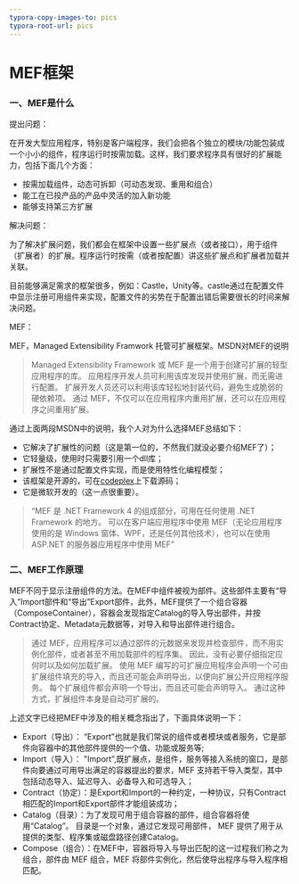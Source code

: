 ```yaml
---
typora-copy-images-to: pics
typora-root-url: pics
---
```


# MEF框架

### 一、MEF是什么

提出问题：

在开发大型应用程序，特别是客户端程序，我们会把各个独立的模块/功能包装成一个小小的组件，程序运行时按需加载。这样，我们要求程序具有很好的扩展能力，包括下面几个方面：

- 按需加载组件，动态可拆卸（可动态发现、重用和组合）
- 能工在已投产品的产品中灵活的加入新功能
- 能够支持第三方扩展

解决问题：

为了解决扩展问题，我们都会在框架中设置一些扩展点（或者接口），用于组件（扩展者）的扩展。程序运行时按需（或者按配置）讲这些扩展点和扩展者加载并关联。

目前能够满足需求的框架很多，例如：Castle，Unity等。castle通过在配置文件中显示注册可用组件来实现，配置文件的劣势在于配置出错后需要很长的时间来解决问题。

MEF：

MEF，Managed Extensibility Framwork 托管可扩展框架。MSDN对MEF的说明

> Managed Extensibility Framework 或 MEF 是一个用于创建可扩展的轻型应用程序的库。 应用程序开发人员可利用该库发现并使用扩展，而无需进行配置。 扩展开发人员还可以利用该库轻松地封装代码，避免生成脆弱的硬依赖项。 通过 MEF，不仅可以在应用程序内重用扩展，还可以在应用程序之间重用扩展。

通过上面两段MSDN中的说明，我个人对为什么选择MEF总结如下：

- 它解决了扩展性的问题（这是第一位的，不然我们就没必要介绍MEF了）；
- 它轻量级，使用时只需要引用一个dll库；
- 扩展性不是通过配置文件实现，而是使用特性化编程模型；
- 该框架是开源的，可在[codeplex](http://mef.codeplex.com/)上下载源码；
- 它是微软开发的（这一点很重要）。

> “MEF 是 .NET Framework 4 的组成部分，可用在任何使用 .NET Framework 的地方。 可以在客户端应用程序中使用 MEF（无论应用程序使用的是 Windows 窗体、WPF，还是任何其他技术），也可以在使用 ASP.NET 的服务器应用程序中使用 MEF”

### 二、MEF工作原理

MEF不同于显示注册组件的方法。在MEF中组件被视为部件。这些部件主要有“导入”Import部件和“导出”Export部件，此外，MEF提供了一个组合容器（ComposeContainer），容器会发现指定Catalog的导入导出部件，并按Contract协定、Metadata元数据等，对导入和导出部件进行组合。

> 通过 MEF，应用程序可以通过部件的元数据来发现并检查部件，而不用实例化部件，或者甚至不用加载部件的程序集。 因此，没有必要仔细指定应何时以及如何加载扩展。 使用 MEF 编写的可扩展应用程序会声明一个可由扩展组件填充的导入，而且还可能会声明导出，以便向扩展公开应用程序服务。 每个扩展组件都会声明一个导出，而且还可能会声明导入。 通过这种方式，扩展组件本身是自动可扩展的。

上述文字已经把MEF中涉及的相关概念指出了，下面具体说明一下：

- Export（导出）： “Export”也就是我们常说的组件或者模块或者服务，它是部件向容器中的其他部件提供的一个值、功能或服务等;
- Import（导入）： "Import”,既扩展点，是组件，服务等接入系统的窗口，是部件向要通过可用导出满足的容器提出的要求，MEF 支持若干导入类型，其中包括动态导入、延迟导入、必备导入和可选导入；
- Contract（协定）：是Export和Import的一种约定，一种协议，只有Contract相匹配的Import和Export部件才能组装成功；
- Catalog（目录）：为了发现可用于组合容器的部件，组合容器将使用“Catalog”。 目录是一个对象，通过它发现可用部件， MEF 提供了用于从提供的类型、程序集或磁盘路径创建Catalog。
- Compose（组合）：在MEF中，容器将导入与导出匹配的这一过程我们称之为组合，部件由 MEF 组合，MEF 将部件实例化，然后使导出程序与导入程序相匹配。


